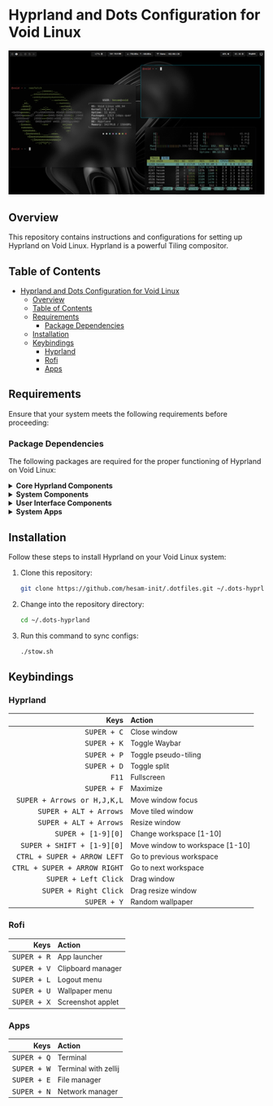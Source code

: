 # Hyprland and Dots Configuration for Void Linux

![Hyprland Logo](./.github/assets/hyprland.png)

## Overview

This repository contains instructions and configurations for setting up Hyprland on Void Linux. Hyprland is a powerful Tiling compositor.

## Table of Contents

- [Hyprland and Dots Configuration for Void Linux](#hyprland-and-dots-configuration-for-void-linux)
  - [Overview](#overview)
  - [Table of Contents](#table-of-contents)
  - [Requirements](#requirements)
    - [Package Dependencies](#package-dependencies)
  - [Installation](#installation)
  - [Keybindings](#keybindings)
    - [Hyprland](#hyprland)
    - [Rofi](#rofi)
    - [Apps](#apps)

## Requirements

Ensure that your system meets the following requirements before proceeding:

### Package Dependencies

The following packages are required for the proper functioning of Hyprland on Void Linux:

<details>
  <summary><strong>Core Hyprland Components</strong></summary>

  - [Void-Hyprland](https://github.com/Makrennel/hyprland-void)
  - hyprland
  - hyprland-protocols
  - xdg-desktop-portal-hyprland
  - xdg-desktop-portal
  - xdg-desktop-portal-wlr
  - xdg-desktop-portal-gtk
</details>

<details>
  <summary><strong>System Components</strong></summary>

  - dbus : service
  - seatd : service
  - elogind : service
  - polkit : service
  - NetworkManager : service
  - sddm or lightdm or [ly](https://github.com/fairyglade/ly) : service
  - xorg
  - Dev tools : git [rust](https://www.rust-lang.org/learn/get-started) nvm base-devel
  - Repos : void-repo-multilib void-repo-nonfree
  - gnome-keyring
  - polkit-gnome
  - mesa-dri
  - Vulkan : Vulkan-Headers Vulkan-Tools Vulkan-ValidationLayers-32bit mesa-vulkan-radeon mesa-vulkan-radeon-32bit vulkan-loader vulkan-loader-32bit libspa-vulkan libspa-vulkan-32bit amdvlk
  - qt : qt5 qt5-wayland qt6-wayland
  - [Audio and Video](https://docs.voidlinux.org/config/media/pipewire.html) : pipewire wireplumber
  - stow
  - inotify-tools
  - ffmpeg
</details>

<details>
  <summary><strong>User Interface Components</strong></summary>

  - Waybar
  - swaybg
  - playerctl
  - [swww](https://github.com/LGFae/swww) : path /usr/local/bin
  - mpvpaper
  - swaylock or [swaylock-effects](https://github.com/mortie/swaylock-effects)
  - grim
  - slurp
  - jq
  - cliphist
  - wl-clipboard
  - libnotify
  - dunst
  - swayidle
  - swappy
  - rofi
  - font-awesome-6
</details>

<details>
  <summary><strong>System Apps</strong></summary>

  - alacritty
  - zellij
  - octoxbps
  - neofetch
  - fontmanager
  - gnome-system-monitor
  - nwg-look
  - telegram-desktop
  - spotify
  - spotify-adblock
  - discord
  - gimp
  - vscode and neovim
  - [steam](./guides/STEAM.md)
</details>


## Installation

Follow these steps to install Hyprland on your Void Linux system:

1. Clone this repository:

   ```bash
   git clone https://github.com/hesam-init/.dotfiles.git ~/.dots-hyprland
   ```

2. Change into the repository directory:

   ```bash
   cd ~/.dots-hyprland
   ```

3. Run this command to sync configs:

   ```bash
   ./stow.sh
   ```

## Keybindings

### Hyprland

|                                  Keys | Action                          |
| ------------------------------------: | :------------------------------ |
|                  <kbd>SUPER + C</kbd> | Close window                    |
|                  <kbd>SUPER + K</kbd> | Toggle Waybar                   |
|                  <kbd>SUPER + P</kbd> | Toggle pseudo-tiling            |
|                  <kbd>SUPER + D</kbd> | Toggle split                    |
|                        <kbd>F11</kbd> | Fullscreen                      |
|                  <kbd>SUPER + F</kbd> | Maximize                        |
|  <kbd>SUPER + Arrows or H,J,K,L</kbd> | Move window focus               |
|       <kbd>SUPER + ALT + Arrows</kbd> | Move tiled window               |
|       <kbd>SUPER + ALT + Arrows</kbd> | Resize window                   |
|           <kbd>SUPER + [1-9][0]</kbd> | Change workspace [1-10]         |
|   <kbd>SUPER + SHIFT + [1-9][0]</kbd> | Move window to workspace [1-10] |
|  <kbd>CTRL + SUPER + ARROW LEFT</kbd> | Go to previous workspace        |
| <kbd>CTRL + SUPER + ARROW RIGHT</kbd> | Go to next workspace            |
|         <kbd>SUPER + Left Click</kbd> | Drag window                     |
|        <kbd>SUPER + Right Click</kbd> | Drag resize window              |
|                  <kbd>SUPER + Y</kbd> | Random wallpaper                |

### Rofi

|                 Keys | Action            |
| -------------------: | :---------------- |
| <kbd>SUPER + R</kbd> | App launcher      |
| <kbd>SUPER + V</kbd> | Clipboard manager |
| <kbd>SUPER + L</kbd> | Logout menu       |
| <kbd>SUPER + U</kbd> | Wallpaper menu    |
| <kbd>SUPER + X</kbd> | Screenshot applet |


### Apps
|                 Keys | Action               |
| -------------------: | :------------------- |
| <kbd>SUPER + Q</kbd> | Terminal             |
| <kbd>SUPER + W</kbd> | Terminal with zellij |
| <kbd>SUPER + E</kbd> | File manager         |
| <kbd>SUPER + N</kbd> | Network manager      |
